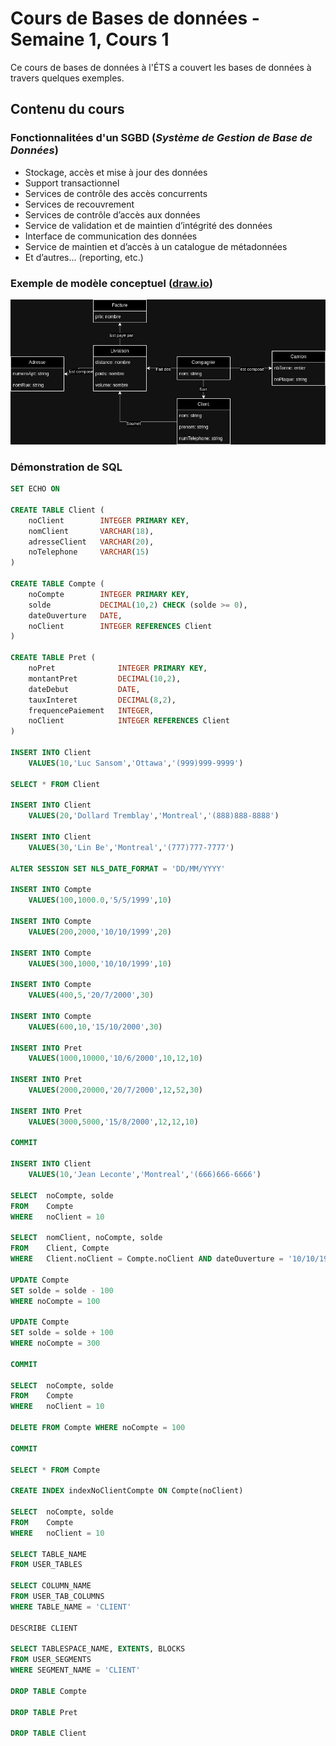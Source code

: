# Cours de Bases de données - Semaine 1, Cours 1
Ce cours de bases de données à l'ÉTS a couvert les bases de données à travers quelques exemples.


## Contenu du cours

### Fonctionnalitées d'un SGBD (*Système de Gestion de Base de Données*)

* Stockage, accès et mise à jour des données
* Support transactionnel
* Services de contrôle des accès concurrents
* Services de recouvrement
* Services de contrôle d’accès aux données
* Service de validation et de maintien d’intégrité des données
* Interface de communication des données
* Service de maintien et d’accès à un catalogue de métadonnées
* Et d’autres... (reporting, etc.)

### Exemple de modèle conceptuel ([draw.io](https://draw.io))

[![Modèle conceptuel](modele_conceptuel.png)](modele_conceptuel.drawio)

### Démonstration de SQL

```sql
SET ECHO ON

CREATE TABLE Client (
    noClient		INTEGER PRIMARY KEY,
    nomClient 		VARCHAR(18),
    adresseClient	VARCHAR(20),
    noTelephone 	VARCHAR(15)
)

CREATE TABLE Compte (
    noCompte 		INTEGER PRIMARY KEY,
    solde	 		DECIMAL(10,2) CHECK (solde >= 0),
    dateOuverture 	DATE,
    noClient		INTEGER REFERENCES Client
)

CREATE TABLE Pret (
    noPret 			    INTEGER PRIMARY KEY,
    montantPret 	    DECIMAL(10,2),
    dateDebut 		    DATE,
    tauxInteret		    DECIMAL(8,2),
    frequencePaiement	INTEGER,
    noClient		    INTEGER REFERENCES Client
)

INSERT INTO Client 
 	VALUES(10,'Luc Sansom','Ottawa','(999)999-9999')

SELECT * FROM Client

INSERT INTO Client 
 	VALUES(20,'Dollard Tremblay','Montreal','(888)888-8888')

INSERT INTO Client 
 	VALUES(30,'Lin Be','Montreal','(777)777-7777')

ALTER SESSION SET NLS_DATE_FORMAT = 'DD/MM/YYYY'

INSERT INTO Compte 
 	VALUES(100,1000.0,'5/5/1999',10)

INSERT INTO Compte 
 	VALUES(200,2000,'10/10/1999',20)

INSERT INTO Compte 
 	VALUES(300,1000,'10/10/1999',10)

INSERT INTO Compte 
 	VALUES(400,5,'20/7/2000',30)

INSERT INTO Compte 
 	VALUES(600,10,'15/10/2000',30)

INSERT INTO Pret 
 	VALUES(1000,10000,'10/6/2000',10,12,10)

INSERT INTO Pret 
 	VALUES(2000,20000,'20/7/2000',12,52,30)

INSERT INTO Pret 
 	VALUES(3000,5000,'15/8/2000',12,12,10)

COMMIT

INSERT INTO Client 
 	VALUES(10,'Jean Leconte','Montreal','(666)666-6666')

SELECT 	noCompte, solde
FROM 	Compte
WHERE 	noClient = 10

SELECT 	nomClient, noCompte, solde
FROM 	Client, Compte
WHERE 	Client.noClient = Compte.noClient AND dateOuverture = '10/10/1999'

UPDATE Compte
SET solde = solde - 100
WHERE noCompte = 100

UPDATE Compte
SET solde = solde + 100
WHERE noCompte = 300

COMMIT

SELECT 	noCompte, solde
FROM 	Compte
WHERE 	noClient = 10

DELETE FROM Compte WHERE noCompte = 100

COMMIT

SELECT * FROM Compte

CREATE INDEX indexNoClientCompte ON Compte(noClient)

SELECT 	noCompte, solde
FROM 	Compte
WHERE 	noClient = 10

SELECT TABLE_NAME 
FROM USER_TABLES

SELECT COLUMN_NAME
FROM USER_TAB_COLUMNS
WHERE TABLE_NAME = 'CLIENT'

DESCRIBE CLIENT

SELECT TABLESPACE_NAME, EXTENTS, BLOCKS
FROM USER_SEGMENTS
WHERE SEGMENT_NAME = 'CLIENT'

DROP TABLE Compte

DROP TABLE Pret

DROP TABLE Client
```